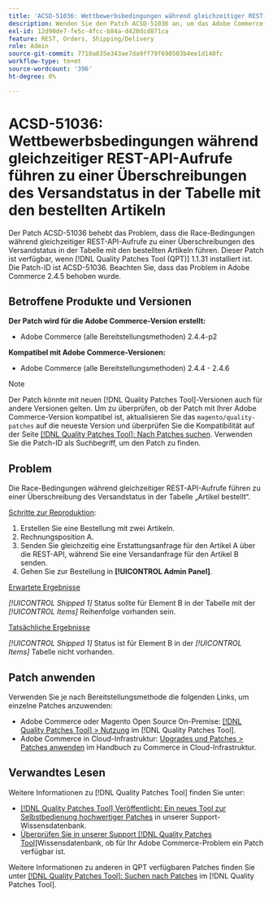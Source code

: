 ```yaml
---
title: 'ACSD-51036: Wettbewerbsbedingungen während gleichzeitiger REST-API-Aufrufe führen zu einer Überschreibungen des Versandstatus'
description: Wenden Sie den Patch ACSD-51036 an, um das Adobe Commerce-Problem zu beheben, bei dem es während gleichzeitiger REST-API-Aufrufe zu Race-Bedingungen kommt, die zu einer Überschreibung des Versandstatus in der Tabelle mit den bestellten Artikeln führen.
exl-id: 12d90de7-fe5c-4fcc-b84a-d420dcd871ca
feature: REST, Orders, Shipping/Delivery
role: Admin
source-git-commit: 7718a835e343ae7da9ff79f690503b4ee1d140fc
workflow-type: tm+mt
source-wordcount: '396'
ht-degree: 0%

---
```


# ACSD-51036: Wettbewerbsbedingungen während gleichzeitiger REST-API-Aufrufe führen zu einer Überschreibungen des Versandstatus in der Tabelle mit den bestellten Artikeln

Der Patch ACSD-51036 behebt das Problem, dass die Race-Bedingungen während gleichzeitiger REST-API-Aufrufe zu einer Überschreibungen des Versandstatus in der Tabelle mit den bestellten Artikeln führen. Dieser Patch ist verfügbar, wenn [!DNL Quality Patches Tool (QPT)] 1.1.31 installiert ist. Die Patch-ID ist ACSD-51036. Beachten Sie, dass das Problem in Adobe Commerce 2.4.5 behoben wurde.

## Betroffene Produkte und Versionen

**Der Patch wird für die Adobe Commerce-Version erstellt:**

* Adobe Commerce (alle Bereitstellungsmethoden) 2.4.4-p2

**Kompatibel mit Adobe Commerce-Versionen:**

* Adobe Commerce (alle Bereitstellungsmethoden) 2.4.4 - 2.4.6

>[!NOTE]
>
>Der Patch könnte mit neuen [!DNL Quality Patches Tool]-Versionen auch für andere Versionen gelten. Um zu überprüfen, ob der Patch mit Ihrer Adobe Commerce-Version kompatibel ist, aktualisieren Sie das `magento/quality-patches` auf die neueste Version und überprüfen Sie die Kompatibilität auf der Seite [[!DNL Quality Patches Tool]: Nach Patches suchen](https://experienceleague.adobe.com/tools/commerce-quality-patches/index.html?lang=de). Verwenden Sie die Patch-ID als Suchbegriff, um den Patch zu finden.

## Problem

Die Race-Bedingungen während gleichzeitiger REST-API-Aufrufe führen zu einer Überschreibung des Versandstatus in der Tabelle „Artikel bestellt“.

<u>Schritte zur Reproduktion</u>:

1. Erstellen Sie eine Bestellung mit zwei Artikeln.
1. Rechnungsposition A.
1. Senden Sie gleichzeitig eine Erstattungsanfrage für den Artikel A über die REST-API, während Sie eine Versandanfrage für den Artikel B senden.
1. Gehen Sie zur Bestellung in **[!UICONTROL Admin Panel]**.

<u>Erwartete Ergebnisse</u>

*[!UICONTROL Shipped 1]* Status sollte für Element B in der Tabelle mit der *[!UICONTROL Items]* Reihenfolge vorhanden sein.

<u>Tatsächliche Ergebnisse</u>

*[!UICONTROL Shipped 1]* Status ist für Element B in der *[!UICONTROL Items]* Tabelle nicht vorhanden.

## Patch anwenden

Verwenden Sie je nach Bereitstellungsmethode die folgenden Links, um einzelne Patches anzuwenden:

* Adobe Commerce oder Magento Open Source On-Premise: [[!DNL Quality Patches Tool] > Nutzung](https://experienceleague.adobe.com/docs/commerce-operations/tools/quality-patches-tool/usage.html?lang=de) im [!DNL Quality Patches Tool].
* Adobe Commerce in Cloud-Infrastruktur: [Upgrades und Patches > Patches anwenden](https://experienceleague.adobe.com/docs/commerce-cloud-service/user-guide/develop/upgrade/apply-patches.html?lang=de) im Handbuch zu Commerce in Cloud-Infrastruktur.

## Verwandtes Lesen

Weitere Informationen zu [!DNL Quality Patches Tool] finden Sie unter:

* [[!DNL Quality Patches Tool] Veröffentlicht: Ein neues Tool zur Selbstbedienung hochwertiger Patches](/help/announcements/adobe-commerce-announcements/magento-quality-patches-released-new-tool-to-self-serve-quality-patches.md) in unserer Support-Wissensdatenbank.
* [Überprüfen Sie in unserer Support [!DNL Quality Patches Tool]](/help/support-tools/patches-available-in-qpt-tool/check-patch-for-magento-issue-with-magento-quality-patches.md)Wissensdatenbank, ob für Ihr Adobe Commerce-Problem ein Patch verfügbar ist.

Weitere Informationen zu anderen in QPT verfügbaren Patches finden Sie unter [[!DNL Quality Patches Tool]: Suchen nach Patches](https://experienceleague.adobe.com/tools/commerce-quality-patches/index.html?lang=de) im [!DNL Quality Patches Tool].
